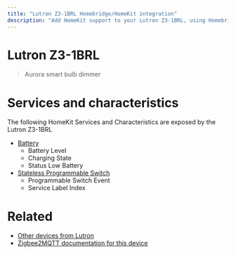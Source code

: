 ```yaml
---
title: "Lutron Z3-1BRL Homebridge/HomeKit integration"
description: "Add HomeKit support to your Lutron Z3-1BRL, using Homebridge, Zigbee2MQTT and homebridge-z2m."
---
```

<!---
This file has been GENERATED using src/docgen/docgen.ts
DO NOT EDIT THIS FILE MANUALLY!
-->
# Lutron Z3-1BRL
> Aurora smart bulb dimmer


# Services and characteristics
The following HomeKit Services and Characteristics are exposed by
the Lutron Z3-1BRL

* [Battery](../../battery.md)
  * Battery Level
  * Charging State
  * Status Low Battery
* [Stateless Programmable Switch](../../action.md)
  * Programmable Switch Event
  * Service Label Index


# Related
* [Other devices from Lutron](../index.md#lutron)
* [Zigbee2MQTT documentation for this device](https://www.zigbee2mqtt.io/devices/Z3-1BRL.html)